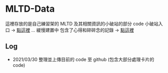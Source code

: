 # MLTD-Data

這裡存放的是自己練習架的 MLTD 及其相關資訊的小破站的部分 code
小破站入口 → [點這裡](http://mltd.csie.org/) ... 緩慢建置中
包含了心得和碎碎念的記錄 → [點這裡](https://hackmd.io/@Udemyi1vQbOUsmVu4-Nu1w/Bk4ZoqQGu)

## Log
* 2021/03/30 整理並上傳目前的 code 至 github (包含大部分處理卡片的 code)